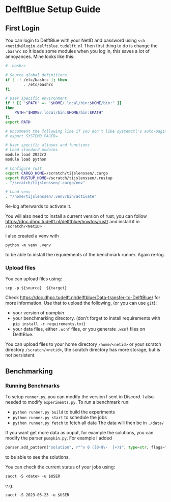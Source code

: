 # DelftBlue Setup Guide
## First Login
You can login to DelftBlue with your NetID and password using `ssh <netid>@login.delftblue.tudelft.nl`
Then first thing to do is change the `.bashrc` so it loads some modules when you log in, this saves a lot of annoyances. Mine looks like this:
```bash
# .bashrc

# Source global definitions
if [ -f /etc/bashrc ]; then
        . /etc/bashrc
fi

# User specific environment
if ! [[ "$PATH" =~ "$HOME/.local/bin:$HOME/bin:" ]]
then
    PATH="$HOME/.local/bin:$HOME/bin:$PATH"
fi
export PATH

# Uncomment the following line if you don't like systemctl's auto-paging feature:
# export SYSTEMD_PAGER=

# User specific aliases and functions
# Load standard modules
module load 2022r2
module load python

# Configure rust
export CARGO_HOME=/scratch/tijslenssen/.cargo
export RUSTUP_HOME=/scratch/tijslenssen/.rustup
. "/scratch/tijslenssen/.cargo/env"

# Load venv
. "/home/tijslenssen/.venv/bin/activate"
```
Re-log afterwards to activate it.

You will also need to install a current version of rust, you can follow https://doc.dhpc.tudelft.nl/delftblue/howtos/rust/ and install it in `/scratch/<NetID>`

I also created a venv with
```
python -m venv .venv
```
to be able to install the requirements of the benchmark runner. 
Again re-log.

### Upload files

You can upload files using:
```
scp -p ${source}  ${target}
```
Check https://doc.dhpc.tudelft.nl/delftblue/Data-transfer-to-DelftBlue/ for more information.
Use that to upload the following, (or you can use `git`):
* your version of *pumpkin* 
* your benchmarking directory. (don't forget to install requirements with `pip install -r requirements.txt`)
* your data files, either `.wcnf` files, or you generate `.wcnf` files on DelftBlue.

You can upload files to your home directory `/home/<netid>` or your scratch directory `/scratch/<netid>`, the scratch directory has more storage, but is not persistent.
## Benchmarking
### Running Benchmarks
To setup `runner.py`, you can modify the version I sent in Discord. I also needed to modify `experiments.py`.
To run a benchmark run: 
* `python runner.py build` to build the experiments
* `python runner.py start` to schedule the jobs
* `python runner.py fetch` to fetch all data
The data will then be in `./data/`

If you want get more data as ouput, for example the solutions, you can modify the parser `pumpkin.py`. For example I added
```python
parser.add_pattern("solution", r"^v 0 ([0-9\-  ]+)$", type=str, flags="M", required=False)
```
to be able to see the solutions.

You can check the current status of your jobs using:
```
sacct -S <date> -u $USER
```
e.g.
```
sacct -S 2023-05-23 -u $USER
```